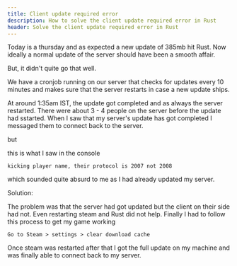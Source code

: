 ```yaml
---
title: Client update required error
description: How to solve the client update required error in Rust
header: Solve the client update required error in Rust
---
```



Today is a thursday and as expected a new update of 385mb hit Rust. Now ideally a normal update of the server should have been a smooth affair.

But, it didn't quite go that well.

We have a cronjob running on our server that checks for updates every 10 minutes and makes sure that the server restarts in case a new update ships.

At around 1:35am IST, the update got completed and as always the server restarted. There were about 3 - 4 people on the server before the update had sstarted. When I saw that my server's update has got completed I messaged them to connect back to the server.

but 

this is what I saw in the console

````
kicking player name, their protocol is 2007 not 2008
````
which sounded quite absurd to me as I had already updated my server.

Solution:

The problem was that the server had got updated but the client on their side had not. Even restarting steam and Rust did not help. Finally I had to
follow this process to get my game working

````
Go to Steam > settings > clear download cache
````

Once steam was restarted after that I got the full update on my machine and was finally able to connect back to my server.

